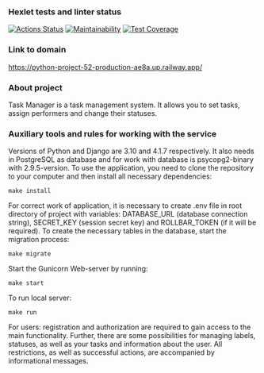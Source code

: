 ### Hexlet tests and linter status
[![Actions Status](https://github.com/MatveiKhmyzov/python-project-52/workflows/hexlet-check/badge.svg)](https://github.com/MatveiKhmyzov/python-project-52/actions)
[![Maintainability](https://api.codeclimate.com/v1/badges/ef621430ca780e48ccf3/maintainability)](https://codeclimate.com/github/MatveiKhmyzov/python-project-52/maintainability)
[![Test Coverage](https://api.codeclimate.com/v1/badges/ef621430ca780e48ccf3/test_coverage)](https://codeclimate.com/github/MatveiKhmyzov/python-project-52/test_coverage)
### Link to domain
https://python-project-52-production-ae8a.up.railway.app/
### About project
Task Manager is a task management system. It allows you to set tasks, assign performers and change their statuses.
### Auxiliary tools and rules for working with the service
Versions of Python and Django are 3.10 and 4.1.7 respectively. It also needs in PostgreSQL as database and for work with database is psycopg2-binary with 2.9.5-version.
To use the application, you need to clone the repository to your computer and then install all necessary dependencies:
```console
make install
```
For correct work of application, it is necessary to create .env file in root directory of project with variables:
DATABASE_URL (database connection string), SECRET_KEY (session secret key) and ROLLBAR_TOKEN (if it will be required).
To create the necessary tables in the database, start the migration process:
```console
make migrate
```
Start the Gunicorn Web-server by running:
```console
make start
```
To run local server:
```console
make run
```
For users: registration and authorization are required to gain access to the main functionality.
Further, there are some possibilities for managing labels, statuses, as well as your tasks and information about the user.
All restrictions, as well as successful actions, are accompanied by informational messages.
